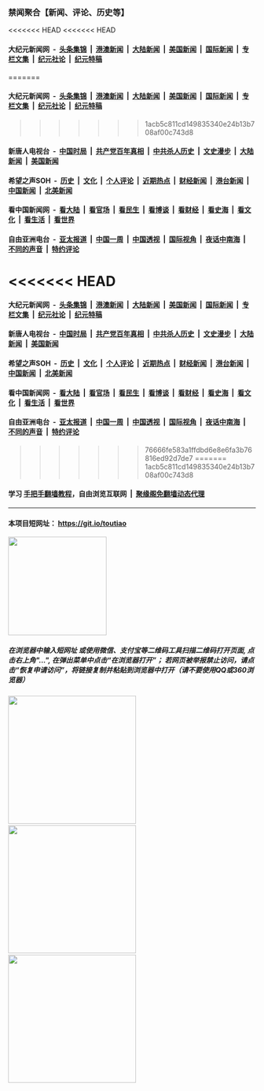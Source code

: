 ### 禁闻聚合【新闻、评论、历史等】

<<<<<<< HEAD
<<<<<<< HEAD
#### 大纪元新闻网 &nbsp;-&nbsp; [头条集锦](indexes/E头条集锦.md?t=05130452) &nbsp;|&nbsp; [港澳新闻](indexes/E港澳新闻.md?t=05130452)  &nbsp;|&nbsp; [大陆新闻](indexes/E大陆新闻.md?t=05130452) &nbsp;|&nbsp; [美国新闻](indexes/E美国新闻.md?t=05130452) &nbsp;|&nbsp; [国际新闻](indexes/E国际新闻.md?t=05130452) &nbsp;|&nbsp; [专栏文集](indexes/E专栏文集.md?t=05130452) &nbsp;|&nbsp; [纪元社论](indexes/E纪元社论.md?t=05130452) &nbsp;|&nbsp; [纪元特稿](indexes/E纪元特稿.md?t=05130452) 
=======
#### 大纪元新闻网 &nbsp;-&nbsp; [头条集锦](https://github.com/easy2view/epoch-news/blob/master/README.md?t=05130452) &nbsp;|&nbsp; [港澳新闻](https://github.com/easy2view/epoch-news/blob/master/README.md?t=05130452)  &nbsp;|&nbsp; [大陆新闻](https://github.com/easy2view/epoch-news/blob/master/README.md?t=05130452) &nbsp;|&nbsp; [美国新闻](https://github.com/easy2view/epoch-news/blob/master/README.md?t=05130452) &nbsp;|&nbsp; [国际新闻](https://github.com/easy2view/epoch-news/blob/master/README.md?t=05130452) &nbsp;|&nbsp; [专栏文集](https://github.com/easy2view/epoch-comment/blob/master/README.md?t=05130452) &nbsp;|&nbsp; [纪元社论](https://github.com/easy2view/epoch-comment/blob/master/README.md?t=05130452) &nbsp;|&nbsp; [纪元特稿](https://github.com/easy2view/epoch-comment/blob/master/README.md?t=05130452) 
>>>>>>> 1acb5c811cd149835340e24b13b708af00c743d8

#### 新唐人电视台 &nbsp;-&nbsp; [中国时局](indexes/N中国时局.md?t=05130452) &nbsp;|&nbsp; [共产党百年真相](indexes/N共产党百年真相.md?t=05130452) &nbsp;|&nbsp; [中共杀人历史](indexes/N中共杀人历史.md?t=05130452) &nbsp;|&nbsp; [文史漫步](indexes/N文史漫步.md?t=05130452) &nbsp;|&nbsp; [大陆新闻](indexes/N大陆新闻.md?t=05130452) &nbsp;|&nbsp; [美国新闻](indexes/N美国新闻.md?t=05130452)

#### 希望之声SOH &nbsp;-&nbsp; [历史](indexes/H历史.md?t=05130452) &nbsp;|&nbsp; [文化](indexes/H文化.md?t=05130452) &nbsp;|&nbsp; [个人评论](indexes/H个人评论.md?t=05130452)  &nbsp;|&nbsp; [近期热点](indexes/H近期热点.md?t=05130452) &nbsp;|&nbsp; [财经新闻](indexes/H财经新闻.md?t=05130452) &nbsp;|&nbsp; [港台新闻](indexes/H港台新闻.md?t=05130452) &nbsp;|&nbsp; [中国新闻](indexes/H中国新闻.md?t=05130452) &nbsp;|&nbsp; [北美新闻](indexes/H北美新闻.md?t=05130452)

#### 看中国新闻网 &nbsp;-&nbsp; [看大陆](indexes/S看大陆.md?t=05130452) &nbsp;|&nbsp; [看官场](indexes/S看官场.md?t=05130452) &nbsp;|&nbsp; [看民生](indexes/S看民生.md?t=05130452)  &nbsp;|&nbsp; [看博谈](indexes/S看博谈.md?t=05130452) &nbsp;|&nbsp; [看财经](indexes/S看财经.md?t=05130452) &nbsp;|&nbsp; [看史海](indexes/S看史海.md?t=05130452) &nbsp;|&nbsp; [看文化](indexes/S看文化.md?t=05130452) &nbsp;|&nbsp; [看生活](indexes/S看生活.md?t=05130452) &nbsp;|&nbsp; [看世界](indexes/S看世界.md?t=05130452)

#### 自由亚洲电台 &nbsp;-&nbsp; [亚太报道](indexes/R亚太报道.md?t=05130452) &nbsp;|&nbsp; [中国一周](indexes/R中国一周.md?t=05130452) &nbsp;|&nbsp; [中国透视](indexes/R中国透视.md?t=05130452)  &nbsp;|&nbsp; [国际视角](indexes/R国际视角.md?t=05130452) &nbsp;|&nbsp; [夜话中南海](indexes/R夜话中南海.md?t=05130452) &nbsp;|&nbsp; [不同的声音](indexes/R不同的声音.md?t=05130452) &nbsp;|&nbsp; [特约评论](indexes/R特约评论.md?t=05130452)
<<<<<<< HEAD
=======
#### 大纪元新闻网 &nbsp;-&nbsp; [头条集锦](https://github.com/easy2view/epoch-news/blob/master/README.md?t=05130452) &nbsp;|&nbsp; [港澳新闻](https://github.com/easy2view/epoch-news/blob/master/README.md?t=05130452)  &nbsp;|&nbsp; [大陆新闻](https://github.com/easy2view/epoch-news/blob/master/README.md?t=05130452) &nbsp;|&nbsp; [美国新闻](https://github.com/easy2view/epoch-news/blob/master/README.md?t=05130452) &nbsp;|&nbsp; [国际新闻](https://github.com/easy2view/epoch-news/blob/master/README.md?t=05130452) &nbsp;|&nbsp; [专栏文集](https://github.com/easy2view/epoch-comment/blob/master/README.md?t=05130452) &nbsp;|&nbsp; [纪元社论](https://github.com/easy2view/epoch-comment/blob/master/README.md?t=05130452) &nbsp;|&nbsp; [纪元特稿](https://github.com/easy2view/epoch-comment/blob/master/README.md?t=05130452) 

#### 新唐人电视台 &nbsp;-&nbsp; [中国时局](indexes/N中国时局.md?t=05130452) &nbsp;|&nbsp; [共产党百年真相](indexes/N共产党百年真相.md?t=05130452) &nbsp;|&nbsp; [中共杀人历史](indexes/N中共杀人历史.md?t=05130452) &nbsp;|&nbsp; [文史漫步](indexes/N文史漫步.md?t=05130452) &nbsp;|&nbsp; [大陆新闻](indexes/N大陆新闻.md?t=05130452) &nbsp;|&nbsp; [美国新闻](indexes/N美国新闻.md?t=05130452)

#### 希望之声SOH &nbsp;-&nbsp; [历史](indexes/H历史.md?t=05130452) &nbsp;|&nbsp; [文化](indexes/H文化.md?t=05130452) &nbsp;|&nbsp; [个人评论](indexes/H个人评论.md?t=05130452)  &nbsp;|&nbsp; [近期热点](indexes/H近期热点.md?t=05130452) &nbsp;|&nbsp; [财经新闻](indexes/H财经新闻.md?t=05130452) &nbsp;|&nbsp; [港台新闻](indexes/H港台新闻.md?t=05130452) &nbsp;|&nbsp; [中国新闻](indexes/H中国新闻.md?t=05130452) &nbsp;|&nbsp; [北美新闻](indexes/H北美新闻.md?t=05130452)

#### 看中国新闻网 &nbsp;-&nbsp; [看大陆](indexes/S看大陆.md?t=05130452) &nbsp;|&nbsp; [看官场](indexes/S看官场.md?t=05130452) &nbsp;|&nbsp; [看民生](indexes/S看民生.md?t=05130452)  &nbsp;|&nbsp; [看博谈](indexes/S看博谈.md?t=05130452) &nbsp;|&nbsp; [看财经](indexes/S看财经.md?t=05130452) &nbsp;|&nbsp; [看史海](indexes/S看史海.md?t=05130452) &nbsp;|&nbsp; [看文化](indexes/S看文化.md?t=05130452) &nbsp;|&nbsp; [看生活](indexes/S看生活.md?t=05130452) &nbsp;|&nbsp; [看世界](indexes/S看世界.md?t=05130452)

#### 自由亚洲电台 &nbsp;-&nbsp; [亚太报道](indexes/R亚太报道.md?t=05130452) &nbsp;|&nbsp; [中国一周](indexes/R中国一周.md?t=05130452) &nbsp;|&nbsp; [中国透视](indexes/R中国透视.md?t=05130452)  &nbsp;|&nbsp; [国际视角](indexes/R国际视角.md?t=05130452) &nbsp;|&nbsp; [夜话中南海](indexes/R夜话中南海.md?t=05130452) &nbsp;|&nbsp; [不同的声音](indexes/R不同的声音.md?t=05130452) &nbsp;|&nbsp; [特约评论](indexes/R特约评论.md?t=05130452)
>>>>>>> 76666fe583a1ffdbd6e8e6fa3b76816ed92d7de7
=======
>>>>>>> 1acb5c811cd149835340e24b13b708af00c743d8

#### 学习 [手把手翻墙教程](https://github.com/gfw-breaker/guides/wiki)，自由浏览互联网 &nbsp;|&nbsp; [聚缘阁免翻墙动态代理](https://git.io/jyg36)

----

#### 本项目短网址： https://git.io/toutiao
<img src="https://raw.githubusercontent.com/gfw-breaker/banned-news/master/scripts/img/qr.png" width="200px"/>  

##### 在浏览器中输入短网址 或使用微信、支付宝等二维码工具扫描二维码打开页面, 点击右上角"...", 在弹出菜单中点击“在浏览器打开”； 若网页被举报禁止访问，请点击“恢复申请访问”，将链接复制并粘贴到浏览器中打开（请不要使用QQ或360浏览器）

<img src="https://raw.githubusercontent.com/gfw-breaker/banned-news/master/scripts/img/1.png" width="260px"/> &nbsp; <img src="https://raw.githubusercontent.com/gfw-breaker/banned-news/master/scripts/img/2.png" width="260px"/> &nbsp; <img src="https://raw.githubusercontent.com/gfw-breaker/banned-news/master/scripts/img/3.png" width="260px"/>
